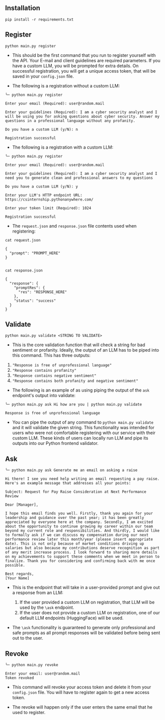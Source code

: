 ## Installation

```
pip install -r requirements.txt
```

## Register
```
python main.py register
```

+ This should be the first command that you run to register yourself with the API. Your E-mail and client guidelines are required parameters. If you have a custom LLM, you will be prompted for extra details. On successful registration, you will get a unique access token, that will be saved in your `config.json` file.

+ The following is a registration without a custom LLM:

```
╰─ python main.py register

Enter your email (Required): user@random.mail

Enter your guidelines (Required): I am a cyber security analyst and I will be using you for asking questions about cyber security. Answer my questions in a professional language without any profanity.

Do you have a custom LLM (y/N): n

Registration successful
```

+ The following is a registration with a custom LLM:

```
╰─ python main.py register

Enter your email (Required): user@random.mail

Enter your guidelines (Required): I am a cyber security analyst and I need you to generate clean and professional answers to my questions

Do you have a custom LLM (y/N): y

Enter your LLM's HTTP endpoint URL: https://csinternship.pythonanywhere.com/

Enter your token limit (Required): 1024

Registration successful
```

+ The `request.json` and `response.json` file contents used when registering:

```
cat request.json

{
  "prompt": "PROMPT_HERE"
}


cat response.json

{
  "response": {
    "promptRes": {
      "res": "RESPONSE_HERE"
    },
    "status": "success"
  }
}
```

## Validate

```
python main.py validate <STRING TO VALIDATE>
```

+ This is the core validation function that will check a string for bad sentiment or profanity. Ideally, the output of an LLM has to be piped into this command. This has three outputs:
1. `"Response is free of unprofessional language"`
2. `"Response contains profanity"`
3. `"Response contains negative sentiment"`
4. `"Response contains both profanity and negative sentiment"`

+ The following is an example of as using piping the output of the `ask` endpoint's output into validate:
```
╰─ python main.py ask Hi how are you | python main.py validate

Response is free of unprofessional language
```

+ You can pipe the output of any command to `python main.py validate` and it will validate the given string. This functionality was intended for users who were not comfortable registering with our service with their custom LLM. These kinds of users can locally run LLM and pipe its outputs into our Python frontend validator.


## Ask

```
╰─ python main.py ask Generate me an email on asking a raise 

Hi there! I see you need help writing an email requesting a pay raise. Here's an example message that addresses all your points:

Subject: Request for Pay Raise Consideration at Next Performance Review

Dear [Manager],

I hope this email finds you well. Firstly, thank you again for your leadership and guidance over the past year; it has been greatly appreciated by everyone here at the company. Secondly, I am excited about the opportunity to continue growing my career within our team beyond my current role and responsibilities. And thirdly, I would like to formally ask if we can discuss my compensation during our next performance review later this month/year (please insert appropriate date). This is not only because of market conditions driving up salaries but also because my contributions deserve recognition as part of any merit increase process. I look forward to sharing more details on my achievements to support these comments when we meet in person to finalize. Thank you for considering and confirming back with me once possible.

Best regards,
[Your Name]
```

+ This is the endpoint that will take in a user-provided prompt and give out a response from an LLM:
    1. If the user provided a custom LLM on registration, that LLM will be used by the `\ask` endpoint.
    2. If the user does not provide a custom LLM on registration, one of our default LLM endpoints (HuggingFace) will be used.

+ The `\ask` functionality is guaranteed to generate only professional and safe prompts as all prompt responses will be validated before being sent out to the user.

## Revoke

```
╰─ python main.py revoke  

Enter your email: user@random.mail
Token revoked
```

+ This command will revoke your access token and delete it from your `config.json` file. You will have to register again to get a new access token.

+ The revoke will happen only if the user enters the same email that he used to register.
